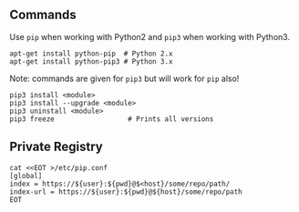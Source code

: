 ## Commands

Use `pip` when working with Python2 and `pip3` when working with Python3.

    apt-get install python-pip  # Python 2.x
    apt-get install python-pip3 # Python 3.x

Note: commands are given for `pip3` but will work for `pip` also!

    pip3 install <module>
    pip3 install --upgrade <module>
    pip3 uninstall <module>
    pip3 freeze                  # Prints all versions

## Private Registry

    cat <<EOT >/etc/pip.conf
    [global]
    index = https://${user}:${pwd}@$<host}/some/repo/path/
    index-url = https://${user}:${pwd}@${host}/some/repo/path
    EOT
